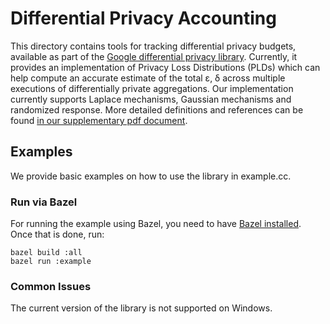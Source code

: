 # Differential Privacy Accounting

This directory contains tools for tracking differential privacy budgets,
available as part of the
[Google differential privacy library](https://github.com/google/differential-privacy).
Currently, it provides an implementation of Privacy Loss Distributions (PLDs)
which can help compute an accurate estimate of the total ε, δ across multiple
executions of differentially private aggregations. Our implementation currently
supports Laplace mechanisms, Gaussian mechanisms and randomized response. More
detailed definitions and references can be found
[in our supplementary pdf document](https://github.com/google/differential-privacy/tree/main/common_docs/Privacy_Loss_Distributions.pdf).

## Examples

We provide basic examples on how to use the library in example.cc.

### Run via Bazel

For running the example using Bazel, you need to have
[Bazel installed](https://docs.bazel.build/versions/master/install.html).
Once that is done, run:
```
bazel build :all
bazel run :example
```

### Common Issues
The current version of the library is not supported on Windows.
